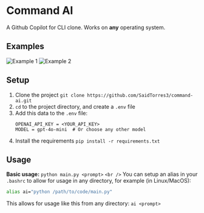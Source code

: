 # Command AI

A Github Copilot for CLI clone. Works on **any** operating system.

## Examples

![Example 1](https://user-images.githubusercontent.com/78880488/238178855-78ded997-0a1d-463c-8793-3a026d573c73.png)
![Example 2](https://user-images.githubusercontent.com/78880488/238178926-d7843136-6350-41bd-86e8-2ad80c99ae3d.png)

## Setup

1. Clone the project `git clone https://github.com/SaidTorres3/command-ai.git`
2. `cd` to the project directory, and create a `.env` file
3. Add this data to the `.env` file:
   ```env
   OPENAI_API_KEY = <YOUR_API_KEY>
   MODEL = gpt-4o-mini  # Or choose any other model
   ```
4. Install the requirements `pip install -r requirements.txt`

## Usage

**Basic usage:** `python main.py <prompt>`
`<br />`
You can setup an alias in your `.bashrc` to allow for usage in any directory, for example (in Linux/MacOS):

```bash
alias ai="python /path/to/code/main.py"
```

This allows for usage like this from any directory: `ai <prompt>`
